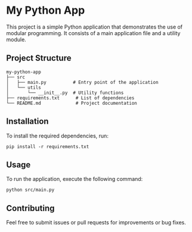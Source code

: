 # My Python App

This project is a simple Python application that demonstrates the use of modular programming. It consists of a main application file and a utility module.

## Project Structure

```
my-python-app
├── src
│   ├── main.py          # Entry point of the application
│   └── utils
│       └── __init__.py  # Utility functions
├── requirements.txt      # List of dependencies
└── README.md             # Project documentation
```

## Installation

To install the required dependencies, run:

```
pip install -r requirements.txt
```

## Usage

To run the application, execute the following command:

```
python src/main.py
```

## Contributing

Feel free to submit issues or pull requests for improvements or bug fixes.